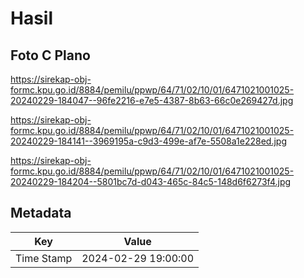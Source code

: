# Hasil

## Foto C Plano

https://sirekap-obj-formc.kpu.go.id/8884/pemilu/ppwp/64/71/02/10/01/6471021001025-20240229-184047--96fe2216-e7e5-4387-8b63-66c0e269427d.jpg

https://sirekap-obj-formc.kpu.go.id/8884/pemilu/ppwp/64/71/02/10/01/6471021001025-20240229-184141--3969195a-c9d3-499e-af7e-5508a1e228ed.jpg

https://sirekap-obj-formc.kpu.go.id/8884/pemilu/ppwp/64/71/02/10/01/6471021001025-20240229-184204--5801bc7d-d043-465c-84c5-148d6f6273f4.jpg


## Metadata

| Key        | Value               |
| ---------- | ------------------- |
| Time Stamp | 2024-02-29 19:00:00 |



